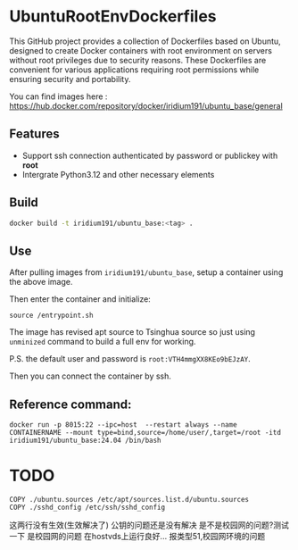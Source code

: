 # UbuntuRootEnvDockerfiles
This GitHub project provides a collection of Dockerfiles based on Ubuntu, designed to create Docker containers with root environment on servers without root privileges due to security reasons. These Dockerfiles are convenient for various applications requiring root permissions while ensuring security and portability.

You can find images here : https://hub.docker.com/repository/docker/iridium191/ubuntu_base/general

## Features

- Support ssh connection authenticated by password or publickey with **root**
- Intergrate Python3.12 and other necessary elements 

## Build

```bash
docker build -t iridium191/ubuntu_base:<tag> .
```
## Use

After pulling images from `iridium191/ubuntu_base`, setup a container using the above image.

Then enter the container and initialize:

```
source /entrypoint.sh
```

The image has revised apt source to Tsinghua source so just using `unminized` command to build a full env for working. 

P.S. the default user and password is `root:VTH4mmgXX8KEo9bEJzAY`.

Then you can connect the container by ssh.

## Reference command:
```shell
docker run -p 8015:22 --ipc=host  --restart always --name CONTAINERNAME --mount type=bind,source=/home/user/,target=/root -itd iridium191/ubuntu_base:24.04 /bin/bash
```

# TODO

```
COPY ./ubuntu.sources /etc/apt/sources.list.d/ubuntu.sources 
COPY ./sshd_config /etc/ssh/sshd_config
```
这两行没有生效(生效解决了)
公钥的问题还是没有解决 是不是校园网的问题?测试一下
是校园网的问题 在hostvds上运行良好...
报类型51,校园网环境的问题